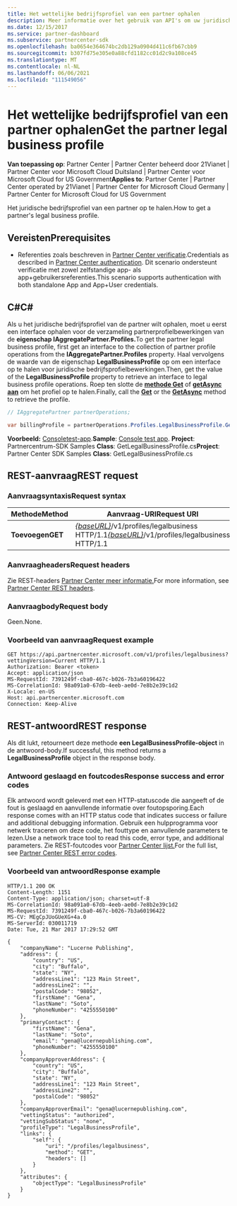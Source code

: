 ```yaml
---
title: Het wettelijke bedrijfsprofiel van een partner ophalen
description: Meer informatie over het gebruik van API's om uw juridische bedrijfsprofiel op te halen.
ms.date: 12/15/2017
ms.service: partner-dashboard
ms.subservice: partnercenter-sdk
ms.openlocfilehash: ba0654e364674bc2db129a0904d411c6fb67cbb9
ms.sourcegitcommit: b307fd75e305e0a88cfd1182cc01d2c9a108ce45
ms.translationtype: MT
ms.contentlocale: nl-NL
ms.lasthandoff: 06/06/2021
ms.locfileid: "111549056"
---
```

# <a name="get-the-partner-legal-business-profile"></a><span data-ttu-id="22765-103">Het wettelijke bedrijfsprofiel van een partner ophalen</span><span class="sxs-lookup"><span data-stu-id="22765-103">Get the partner legal business profile</span></span>

<span data-ttu-id="22765-104">**Van toepassing op**: Partner Center | Partner Center beheerd door 21Vianet | Partner Center voor Microsoft Cloud Duitsland | Partner Center voor Microsoft Cloud for US Government</span><span class="sxs-lookup"><span data-stu-id="22765-104">**Applies to**: Partner Center | Partner Center operated by 21Vianet | Partner Center for Microsoft Cloud Germany | Partner Center for Microsoft Cloud for US Government</span></span>

<span data-ttu-id="22765-105">Het juridische bedrijfsprofiel van een partner op te halen.</span><span class="sxs-lookup"><span data-stu-id="22765-105">How to get a partner's legal business profile.</span></span>

## <a name="prerequisites"></a><span data-ttu-id="22765-106">Vereisten</span><span class="sxs-lookup"><span data-stu-id="22765-106">Prerequisites</span></span>

- <span data-ttu-id="22765-107">Referenties zoals beschreven in [Partner Center verificatie](partner-center-authentication.md).</span><span class="sxs-lookup"><span data-stu-id="22765-107">Credentials as described in [Partner Center authentication](partner-center-authentication.md).</span></span> <span data-ttu-id="22765-108">Dit scenario ondersteunt verificatie met zowel zelfstandige app- als app+gebruikersreferenties.</span><span class="sxs-lookup"><span data-stu-id="22765-108">This scenario supports authentication with both standalone App and App+User credentials.</span></span>

## <a name="c"></a><span data-ttu-id="22765-109">C\#</span><span class="sxs-lookup"><span data-stu-id="22765-109">C\#</span></span>

<span data-ttu-id="22765-110">Als u het juridische bedrijfsprofiel van de partner wilt ophalen, moet u eerst een interface ophalen voor de verzameling partnerprofielbewerkingen van de **eigenschap IAggregatePartner.Profiles.**</span><span class="sxs-lookup"><span data-stu-id="22765-110">To get the partner legal business profile, first get an interface to the collection of partner profile operations from the **IAggregatePartner.Profiles** property.</span></span> <span data-ttu-id="22765-111">Haal vervolgens de waarde van de eigenschap **LegalBusinessProfile** op om een interface op te halen voor juridische bedrijfsprofielbewerkingen.</span><span class="sxs-lookup"><span data-stu-id="22765-111">Then, get the value of the **LegalBusinessProfile** property to retrieve an interface to legal business profile operations.</span></span> <span data-ttu-id="22765-112">Roep ten slotte de [**methode Get**](/dotnet/api/microsoft.store.partnercenter.profiles.ilegalbusinessprofile.get) of [**getAsync aan**](/dotnet/api/microsoft.store.partnercenter.profiles.ilegalbusinessprofile.getasync) om het profiel op te halen.</span><span class="sxs-lookup"><span data-stu-id="22765-112">Finally, call the [**Get**](/dotnet/api/microsoft.store.partnercenter.profiles.ilegalbusinessprofile.get) or the [**GetAsync**](/dotnet/api/microsoft.store.partnercenter.profiles.ilegalbusinessprofile.getasync) method to retrieve the profile.</span></span>

``` csharp
// IAggregatePartner partnerOperations;

var billingProfile = partnerOperations.Profiles.LegalBusinessProfile.Get();
```

<span data-ttu-id="22765-113">**Voorbeeld:** [Consoletest-app](console-test-app.md).</span><span class="sxs-lookup"><span data-stu-id="22765-113">**Sample**: [Console test app](console-test-app.md).</span></span> <span data-ttu-id="22765-114">**Project**: Partnercentrum-SDK Samples **Class**: GetLegalBusinessProfile.cs</span><span class="sxs-lookup"><span data-stu-id="22765-114">**Project**: Partner Center SDK Samples **Class**: GetLegalBusinessProfile.cs</span></span>

## <a name="rest-request"></a><span data-ttu-id="22765-115">REST-aanvraag</span><span class="sxs-lookup"><span data-stu-id="22765-115">REST request</span></span>

### <a name="request-syntax"></a><span data-ttu-id="22765-116">Aanvraagsyntaxis</span><span class="sxs-lookup"><span data-stu-id="22765-116">Request syntax</span></span>

| <span data-ttu-id="22765-117">Methode</span><span class="sxs-lookup"><span data-stu-id="22765-117">Method</span></span>  | <span data-ttu-id="22765-118">Aanvraag-URI</span><span class="sxs-lookup"><span data-stu-id="22765-118">Request URI</span></span>                                                                    |
|---------|--------------------------------------------------------------------------------|
| <span data-ttu-id="22765-119">**Toevoegen**</span><span class="sxs-lookup"><span data-stu-id="22765-119">**GET**</span></span> | <span data-ttu-id="22765-120">[*{baseURL}*](partner-center-rest-urls.md)/v1/profiles/legalbusiness HTTP/1.1</span><span class="sxs-lookup"><span data-stu-id="22765-120">[*{baseURL}*](partner-center-rest-urls.md)/v1/profiles/legalbusiness HTTP/1.1</span></span> |

### <a name="request-headers"></a><span data-ttu-id="22765-121">Aanvraagheaders</span><span class="sxs-lookup"><span data-stu-id="22765-121">Request headers</span></span>

<span data-ttu-id="22765-122">Zie REST-headers [Partner Center meer informatie.](headers.md)</span><span class="sxs-lookup"><span data-stu-id="22765-122">For more information, see [Partner Center REST headers](headers.md).</span></span>

### <a name="request-body"></a><span data-ttu-id="22765-123">Aanvraagbody</span><span class="sxs-lookup"><span data-stu-id="22765-123">Request body</span></span>

<span data-ttu-id="22765-124">Geen.</span><span class="sxs-lookup"><span data-stu-id="22765-124">None.</span></span>

### <a name="request-example"></a><span data-ttu-id="22765-125">Voorbeeld van aanvraag</span><span class="sxs-lookup"><span data-stu-id="22765-125">Request example</span></span>

```http
GET https://api.partnercenter.microsoft.com/v1/profiles/legalbusiness?vettingVersion=Current HTTP/1.1
Authorization: Bearer <token>
Accept: application/json
MS-RequestId: 7391249f-cba0-467c-b026-7b3a60196422
MS-CorrelationId: 98a091a0-67db-4eeb-ae0d-7e8b2e39c1d2
X-Locale: en-US
Host: api.partnercenter.microsoft.com
Connection: Keep-Alive
```

## <a name="rest-response"></a><span data-ttu-id="22765-126">REST-antwoord</span><span class="sxs-lookup"><span data-stu-id="22765-126">REST response</span></span>

<span data-ttu-id="22765-127">Als dit lukt, retourneert deze methode **een LegalBusinessProfile-object** in de antwoord-body.</span><span class="sxs-lookup"><span data-stu-id="22765-127">If successful, this method returns a **LegalBusinessProfile** object in the response body.</span></span>

### <a name="response-success-and-error-codes"></a><span data-ttu-id="22765-128">Antwoord geslaagd en foutcodes</span><span class="sxs-lookup"><span data-stu-id="22765-128">Response success and error codes</span></span>

<span data-ttu-id="22765-129">Elk antwoord wordt geleverd met een HTTP-statuscode die aangeeft of de fout is geslaagd en aanvullende informatie over foutopsporing.</span><span class="sxs-lookup"><span data-stu-id="22765-129">Each response comes with an HTTP status code that indicates success or failure and additional debugging information.</span></span> <span data-ttu-id="22765-130">Gebruik een hulpprogramma voor netwerk traceren om deze code, het fouttype en aanvullende parameters te lezen.</span><span class="sxs-lookup"><span data-stu-id="22765-130">Use a network trace tool to read this code, error type, and additional parameters.</span></span> <span data-ttu-id="22765-131">Zie REST-foutcodes voor [Partner Center lijst.](error-codes.md)</span><span class="sxs-lookup"><span data-stu-id="22765-131">For the full list, see [Partner Center REST error codes](error-codes.md).</span></span>

### <a name="response-example"></a><span data-ttu-id="22765-132">Voorbeeld van antwoord</span><span class="sxs-lookup"><span data-stu-id="22765-132">Response example</span></span>

```http
HTTP/1.1 200 OK
Content-Length: 1151
Content-Type: application/json; charset=utf-8
MS-CorrelationId: 98a091a0-67db-4eeb-ae0d-7e8b2e39c1d2
MS-RequestId: 7391249f-cba0-467c-b026-7b3a60196422
MS-CV: MEgCpJUoGUeXG+4a.0
MS-ServerId: 030011719
Date: Tue, 21 Mar 2017 17:29:52 GMT

{
    "companyName": "Lucerne Publishing",
    "address": {
        "country": "US",
        "city": "Buffalo",
        "state": "NY",
        "addressLine1": "123 Main Street",
        "addressLine2": "",
        "postalCode": "98052",
        "firstName": "Gena",
        "lastName": "Soto",
        "phoneNumber": "4255550100"
    },
    "primaryContact": {
        "firstName": "Gena",
        "lastName": "Soto",
        "email": "gena@lucernepublishing.com",
        "phoneNumber": "4255550100"
    },
    "companyApproverAddress": {
        "country": "US",
        "city": "Buffalo",
        "state": "NY",
        "addressLine1": "123 Main Street",
        "addressLine2": "",
        "postalCode": "98052"
    },
    "companyApproverEmail": "gena@lucernepublishing.com",
    "vettingStatus": "authorized",
    "vettingSubStatus": "none",
    "profileType": "LegalBusinessProfile",
    "links": {
        "self": {
            "uri": "/profiles/legalbusiness",
            "method": "GET",
            "headers": []
        }
    },
    "attributes": {
        "objectType": "LegalBusinessProfile"
    }
}
```
